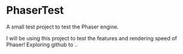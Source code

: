 # PhaserTest
A small test project to test the Phaser engine.

I will be using this project to test the features and rendering speed of Phaser!
Exploring github to ..
